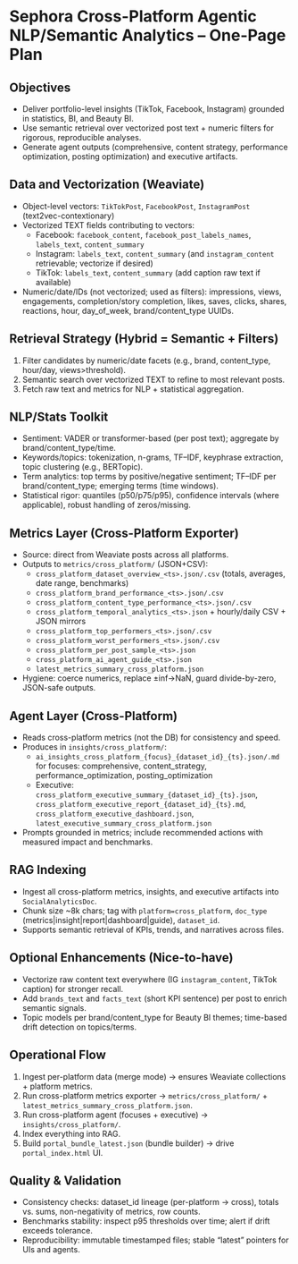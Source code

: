 # Sephora Cross-Platform Agentic NLP/Semantic Analytics – One-Page Plan

## Objectives

- Deliver portfolio-level insights (TikTok, Facebook, Instagram) grounded in statistics, BI, and Beauty BI.
- Use semantic retrieval over vectorized post text + numeric filters for rigorous, reproducible analyses.
- Generate agent outputs (comprehensive, content strategy, performance optimization, posting optimization) and executive artifacts.

## Data and Vectorization (Weaviate)

- Object-level vectors: `TikTokPost`, `FacebookPost`, `InstagramPost` (text2vec-contextionary)
- Vectorized TEXT fields contributing to vectors:
  - Facebook: `facebook_content`, `facebook_post_labels_names`, `labels_text`, `content_summary`
  - Instagram: `labels_text`, `content_summary` (and `instagram_content` retrievable; vectorize if desired)
  - TikTok: `labels_text`, `content_summary` (add caption raw text if available)
- Numeric/date/IDs (not vectorized; used as filters): impressions, views, engagements, completion/story completion, likes, saves, clicks, shares, reactions, hour, day_of_week, brand/content_type UUIDs.

## Retrieval Strategy (Hybrid = Semantic + Filters)

1) Filter candidates by numeric/date facets (e.g., brand, content_type, hour/day, views>threshold).
2) Semantic search over vectorized TEXT to refine to most relevant posts.
3) Fetch raw text and metrics for NLP + statistical aggregation.

## NLP/Stats Toolkit

- Sentiment: VADER or transformer-based (per post text); aggregate by brand/content_type/time.
- Keywords/topics: tokenization, n-grams, TF–IDF, keyphrase extraction, topic clustering (e.g., BERTopic).
- Term analytics: top terms by positive/negative sentiment; TF–IDF per brand/content_type; emerging terms (time windows).
- Statistical rigor: quantiles (p50/p75/p95), confidence intervals (where applicable), robust handling of zeros/missing.

## Metrics Layer (Cross-Platform Exporter)

- Source: direct from Weaviate posts across all platforms.
- Outputs to `metrics/cross_platform/` (JSON+CSV):
  - `cross_platform_dataset_overview_<ts>.json/.csv` (totals, averages, date range, benchmarks)
  - `cross_platform_brand_performance_<ts>.json/.csv`
  - `cross_platform_content_type_performance_<ts>.json/.csv`
  - `cross_platform_temporal_analytics_<ts>.json` + hourly/daily CSV + JSON mirrors
  - `cross_platform_top_performers_<ts>.json/.csv`
  - `cross_platform_worst_performers_<ts>.json/.csv`
  - `cross_platform_per_post_sample_<ts>.json`
  - `cross_platform_ai_agent_guide_<ts>.json`
  - `latest_metrics_summary_cross_platform.json`
- Hygiene: coerce numerics, replace ±inf→NaN, guard divide-by-zero, JSON-safe outputs.

## Agent Layer (Cross-Platform)

- Reads cross-platform metrics (not the DB) for consistency and speed.
- Produces in `insights/cross_platform/`:
  - `ai_insights_cross_platform_{focus}_{dataset_id}_{ts}.json/.md` for focuses: comprehensive, content_strategy, performance_optimization, posting_optimization
  - Executive: `cross_platform_executive_summary_{dataset_id}_{ts}.json`, `cross_platform_executive_report_{dataset_id}_{ts}.md`, `cross_platform_executive_dashboard.json`, `latest_executive_summary_cross_platform.json`
- Prompts grounded in metrics; include recommended actions with measured impact and benchmarks.

## RAG Indexing

- Ingest all cross-platform metrics, insights, and executive artifacts into `SocialAnalyticsDoc`.
- Chunk size ~8k chars; tag with `platform=cross_platform`, `doc_type` (metrics|insight|report|dashboard|guide), `dataset_id`.
- Supports semantic retrieval of KPIs, trends, and narratives across files.

## Optional Enhancements (Nice-to-have)

- Vectorize raw content text everywhere (IG `instagram_content`, TikTok caption) for stronger recall.
- Add `brands_text` and `facts_text` (short KPI sentence) per post to enrich semantic signals.
- Topic models per brand/content_type for Beauty BI themes; time-based drift detection on topics/terms.

## Operational Flow

1) Ingest per-platform data (merge mode) → ensures Weaviate collections + platform metrics.
2) Run cross-platform metrics exporter → `metrics/cross_platform/` + `latest_metrics_summary_cross_platform.json`.
3) Run cross-platform agent (focuses + executive) → `insights/cross_platform/`.
4) Index everything into RAG.
5) Build `portal_bundle_latest.json` (bundle builder) → drive `portal_index.html` UI.

## Quality & Validation

- Consistency checks: dataset_id lineage (per-platform → cross), totals vs. sums, non-negativity of metrics, row counts.
- Benchmarks stability: inspect p95 thresholds over time; alert if drift exceeds tolerance.
- Reproducibility: immutable timestamped files; stable “latest” pointers for UIs and agents.
